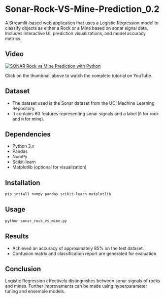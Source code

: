 # Sonar-Rock-VS-Mine-Prediction_0.2
A Streamlit-based web application that uses a Logistic Regression model to classify objects as either a Rock or a Mine based on sonar signal data. Includes interactive UI, prediction visualizations, and model accuracy metrics.

## Video 
[![SONAR Rock vs Mine Prediction with Python](https://tse2.mm.bing.net/th?id=OIP.g4FNXh1F4ITTwDs72XKBPgHaEK&pid=Api)](https://www.youtube.com/watch?v=example_link)

Click on the thumbnail above to watch the complete tutorial on YouTube.

## Dataset
- The dataset used is the Sonar dataset from the UCI Machine Learning Repository.
- It contains 60 features representing sonar signals and a label (`R` for rock and `M` for mine).

## Dependencies
- Python 3.x
- Pandas
- NumPy
- Scikit-learn
- Matplotlib (optional for visualization)

## Installation
```bash
pip install numpy pandas scikit-learn matplotlib
```

## Usage
```bash
python sonar_rock_vs_mine.py
```

## Results
- Achieved an accuracy of approximately 85% on the test dataset.
- Confusion matrix and classification report are generated for evaluation.

## Conclusion
Logistic Regression effectively distinguishes between sonar signals of rocks and mines. Further improvements can be made using hyperparameter tuning and ensemble models.

